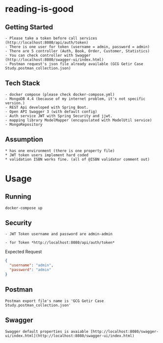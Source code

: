 
# reading-is-good

## Getting Started

    - Please take a token before call services (http://localhost:8080/api/auth/token)
    - There is one user for token (username = admin, password = admin)
    - There are 5 controller (Auth, Book, Order, Customer, Statistics)
    - You can check controller with Swagger (http://localhost:8080/swagger-ui/index.html)
    - Postman request's json file already available (GCG Getir Case Study.postman_collection.json)

## Tech Stack

    - docker compose (please check docker-compose.yml)
    - MongoDB 4.4 (because of my internet problem, it's not specific version.)
    - REST Api developed with Spring Boot.
    - Open API Swagger 3 (with default config)
    - Auth service JWT with Spring Security and jjwt.
    - mapping library ModelMapper (encupsulated with ModelUtil service)
    - MongoRepository

## Assumption

    * has one environment (there is one property file)
    * JWT token users implement hard coded
    * validation ISBN works fine. (all of @ISBN validator comment out)

# Usage

## Running

    docker-compose up

## Security

    - JWT Token username and password are admin-admin 

    - for Token *http://localhost:8080/api/auth/token*

Expected Request

```json
{
  "username": "admin",
  "password": "admin"
}
```

## Postman

    Postman export file's name is 'GCG Getir Case Study.postman_collection.json'

## Swagger

    Swagger default properties is avaiable [http://localhost:8080/swagger-ui/index.html](http://localhost:8080/swagger-ui/index.html)
